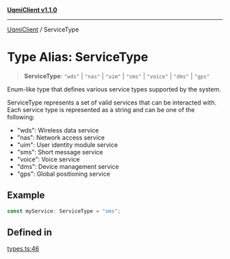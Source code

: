 [**UqmiClient v1.1.0**](../README.md)

***

[UqmiClient](../README.md) / ServiceType

# Type Alias: ServiceType

> **ServiceType**: `"wds"` \| `"nas"` \| `"uim"` \| `"sms"` \| `"voice"` \| `"dms"` \| `"gps"`

Enum-like type that defines various service types supported by the system.

ServiceType represents a set of valid services that can be interacted with. Each service type
is represented as a string and can be one of the following:
- "wds": Wireless data service
- "nas": Network access service
- "uim": User identity module service
- "sms": Short message service
- "voice": Voice service
- "dms": Device management service
- "gps": Global positioning service

## Example

```ts
const myService: ServiceType = "sms";
```

## Defined in

[types.ts:46](https://github.com/Benjamin-Stefan/uqmi-client/blob/bed165b1dfebe40d1bc32d916791573433b4c73b/src/types.ts#L46)
